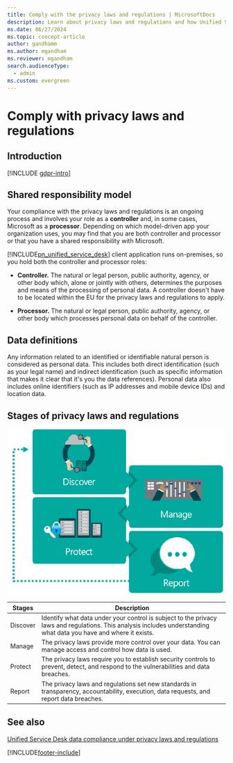 ```yaml
---
title: Comply with the privacy laws and regulations | MicrosoftDocs
description: Learn about privacy laws and regulations and how Unified Service Desk complies with them.
ms.date: 06/27/2024
ms.topic: concept-article
author: gandhamm
ms.author: mgandham
ms.reviewer: mgandham
search.audienceType: 
  - admin
ms.custom: evergreen
---
```


# Comply with privacy laws and regulations

## Introduction

[!INCLUDE [gdpr-intro](~/../shared-content/shared/privacy-includes/gdpr-intro.md)]

## Shared responsibility model
Your compliance with the privacy laws and regulations is an ongoing process and involves your role as a **controller** and, in some cases, Microsoft as a **processor**. 
Depending on which model-driven app your organization uses, you may find that you are both controller and processor or that you have a shared responsibility with Microsoft.

[!INCLUDE[pn_unified_service_desk](../../includes/pn-unified-service-desk.md)] client application runs on-premises, so you hold both the controller and processor roles:

- **Controller.** The natural or legal person, public authority, agency, or other body which, alone or jointly with others, determines the purposes and means of the processing of personal data. A controller doesn't have to be located within the EU for the privacy laws and regulations to apply.

- **Processor.** The natural or legal person, public authority, agency, or other body which processes personal data on behalf of the controller.

## Data definitions

 Any information related to an identified or identifiable natural person is considered as personal data. This includes both direct identification (such as your legal name) and indirect identification (such as specific information that makes it clear that it's you the data references).
Personal data also includes online identifiers (such as IP addresses and mobile device IDs) and location data.

## Stages of privacy laws and regulations

![Four stages of privacy laws are Discover, Manage, Protect, and Report.](../../unified-service-desk/media/privacy-four-stages-image.PNG "Four stages of privacy laws")

|Stages | Description|
|------|------|
|Discover|Identify what data under your control is subject to the privacy laws and regulations. This analysis includes understanding what data you have and where it exists.|
|Manage|The privacy laws provide more control over your data. You can manage access and control how data is used.|
|Protect|The privacy laws require you to establish security controls to prevent, detect, and respond to the vulnerabilities and data breaches.|
|Report|The privacy laws and regulations set new standards in transparency, accountability, execution, data requests, and report data breaches.|

## See also

[Unified Service Desk data compliance under privacy laws and regulations](comply-unified-service-desk-data-privacy-laws.md)


[!INCLUDE[footer-include](../../includes/footer-banner.md)]
